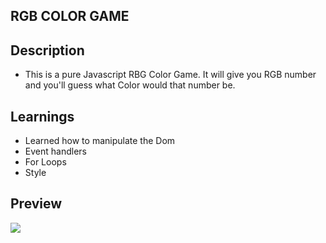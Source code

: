 ## RGB COLOR GAME

## Description

- This is a pure Javascript RBG Color Game. It will give you RGB number and you'll guess what Color would that number be.

## Learnings

- Learned how to manipulate the Dom
- Event handlers
- For Loops
- Style

## Preview

![](https://giphy.com/gifs/7Tce1msPQX9JAkCfIb/html5)
